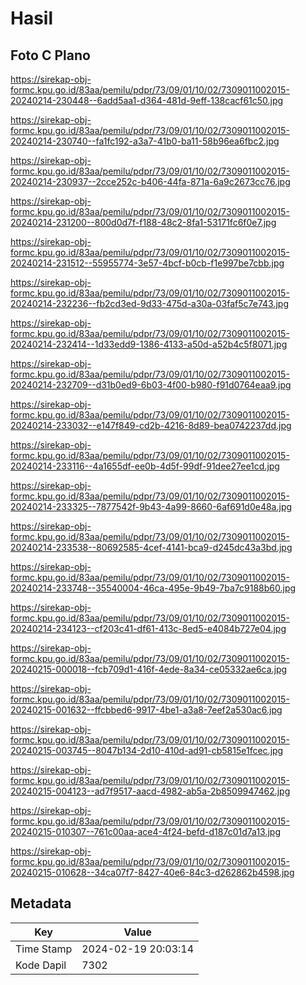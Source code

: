 # Hasil

## Foto C Plano

https://sirekap-obj-formc.kpu.go.id/83aa/pemilu/pdpr/73/09/01/10/02/7309011002015-20240214-230448--6add5aa1-d364-481d-9eff-138cacf61c50.jpg

https://sirekap-obj-formc.kpu.go.id/83aa/pemilu/pdpr/73/09/01/10/02/7309011002015-20240214-230740--fa1fc192-a3a7-41b0-ba11-58b96ea6fbc2.jpg

https://sirekap-obj-formc.kpu.go.id/83aa/pemilu/pdpr/73/09/01/10/02/7309011002015-20240214-230937--2cce252c-b406-44fa-871a-6a9c2673cc76.jpg

https://sirekap-obj-formc.kpu.go.id/83aa/pemilu/pdpr/73/09/01/10/02/7309011002015-20240214-231200--800d0d7f-f188-48c2-8fa1-53171fc6f0e7.jpg

https://sirekap-obj-formc.kpu.go.id/83aa/pemilu/pdpr/73/09/01/10/02/7309011002015-20240214-231512--55955774-3e57-4bcf-b0cb-f1e997be7cbb.jpg

https://sirekap-obj-formc.kpu.go.id/83aa/pemilu/pdpr/73/09/01/10/02/7309011002015-20240214-232236--fb2cd3ed-9d33-475d-a30a-03faf5c7e743.jpg

https://sirekap-obj-formc.kpu.go.id/83aa/pemilu/pdpr/73/09/01/10/02/7309011002015-20240214-232414--1d33edd9-1386-4133-a50d-a52b4c5f8071.jpg

https://sirekap-obj-formc.kpu.go.id/83aa/pemilu/pdpr/73/09/01/10/02/7309011002015-20240214-232709--d31b0ed9-6b03-4f00-b980-f91d0764eaa9.jpg

https://sirekap-obj-formc.kpu.go.id/83aa/pemilu/pdpr/73/09/01/10/02/7309011002015-20240214-233032--e147f849-cd2b-4216-8d89-bea0742237dd.jpg

https://sirekap-obj-formc.kpu.go.id/83aa/pemilu/pdpr/73/09/01/10/02/7309011002015-20240214-233116--4a1655df-ee0b-4d5f-99df-91dee27ee1cd.jpg

https://sirekap-obj-formc.kpu.go.id/83aa/pemilu/pdpr/73/09/01/10/02/7309011002015-20240214-233325--7877542f-9b43-4a99-8660-6af691d0e48a.jpg

https://sirekap-obj-formc.kpu.go.id/83aa/pemilu/pdpr/73/09/01/10/02/7309011002015-20240214-233538--80692585-4cef-4141-bca9-d245dc43a3bd.jpg

https://sirekap-obj-formc.kpu.go.id/83aa/pemilu/pdpr/73/09/01/10/02/7309011002015-20240214-233748--35540004-46ca-495e-9b49-7ba7c9188b60.jpg

https://sirekap-obj-formc.kpu.go.id/83aa/pemilu/pdpr/73/09/01/10/02/7309011002015-20240214-234123--cf203c41-df61-413c-8ed5-e4084b727e04.jpg

https://sirekap-obj-formc.kpu.go.id/83aa/pemilu/pdpr/73/09/01/10/02/7309011002015-20240215-000018--fcb709d1-416f-4ede-8a34-ce05332ae6ca.jpg

https://sirekap-obj-formc.kpu.go.id/83aa/pemilu/pdpr/73/09/01/10/02/7309011002015-20240215-001632--ffcbbed6-9917-4be1-a3a8-7eef2a530ac6.jpg

https://sirekap-obj-formc.kpu.go.id/83aa/pemilu/pdpr/73/09/01/10/02/7309011002015-20240215-003745--8047b134-2d10-410d-ad91-cb5815e1fcec.jpg

https://sirekap-obj-formc.kpu.go.id/83aa/pemilu/pdpr/73/09/01/10/02/7309011002015-20240215-004123--ad7f9517-aacd-4982-ab5a-2b8509947462.jpg

https://sirekap-obj-formc.kpu.go.id/83aa/pemilu/pdpr/73/09/01/10/02/7309011002015-20240215-010307--761c00aa-ace4-4f24-befd-d187c01d7a13.jpg

https://sirekap-obj-formc.kpu.go.id/83aa/pemilu/pdpr/73/09/01/10/02/7309011002015-20240215-010628--34ca07f7-8427-40e6-84c3-d262862b4598.jpg


## Metadata

| Key        | Value               |
| ---------- | ------------------- |
| Time Stamp | 2024-02-19 20:03:14 |
| Kode Dapil | 7302                |



